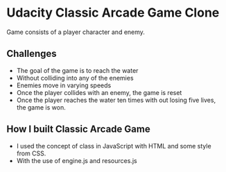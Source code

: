 # Udacity Classic Arcade Game Clone

Game consists of a player character and enemy.

## Challenges

- The goal of the game is to reach the water
- Without colliding into any of the enemies
- Enemies move in varying speeds
- Once the player collides with an enemy, the game is reset
- Once the player reaches the water ten times with out losing five lives, the game is won.

## How I built Classic Arcade Game
- I used the concept of class in JavaScript with HTML and some style from CSS. 
- With the use of engine.js and resources.js
